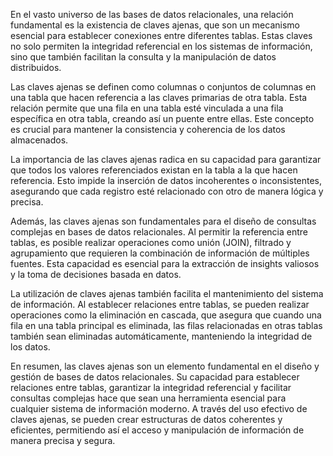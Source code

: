 En el vasto universo de las bases de datos relacionales, una relación fundamental es la existencia de claves ajenas, que son un mecanismo esencial para establecer conexiones entre diferentes tablas. Estas claves no solo permiten la integridad referencial en los sistemas de información, sino que también facilitan la consulta y la manipulación de datos distribuidos.

Las claves ajenas se definen como columnas o conjuntos de columnas en una tabla que hacen referencia a las claves primarias de otra tabla. Esta relación permite que una fila en una tabla esté vinculada a una fila específica en otra tabla, creando así un puente entre ellas. Este concepto es crucial para mantener la consistencia y coherencia de los datos almacenados.

La importancia de las claves ajenas radica en su capacidad para garantizar que todos los valores referenciados existan en la tabla a la que hacen referencia. Esto impide la inserción de datos incoherentes o inconsistentes, asegurando que cada registro esté relacionado con otro de manera lógica y precisa.

Además, las claves ajenas son fundamentales para el diseño de consultas complejas en bases de datos relacionales. Al permitir la referencia entre tablas, es posible realizar operaciones como unión (JOIN), filtrado y agrupamiento que requieren la combinación de información de múltiples fuentes. Esta capacidad es esencial para la extracción de insights valiosos y la toma de decisiones basada en datos.

La utilización de claves ajenas también facilita el mantenimiento del sistema de información. Al establecer relaciones entre tablas, se pueden realizar operaciones como la eliminación en cascada, que asegura que cuando una fila en una tabla principal es eliminada, las filas relacionadas en otras tablas también sean eliminadas automáticamente, manteniendo la integridad de los datos.

En resumen, las claves ajenas son un elemento fundamental en el diseño y gestión de bases de datos relacionales. Su capacidad para establecer relaciones entre tablas, garantizar la integridad referencial y facilitar consultas complejas hace que sean una herramienta esencial para cualquier sistema de información moderno. A través del uso efectivo de claves ajenas, se pueden crear estructuras de datos coherentes y eficientes, permitiendo así el acceso y manipulación de información de manera precisa y segura.
